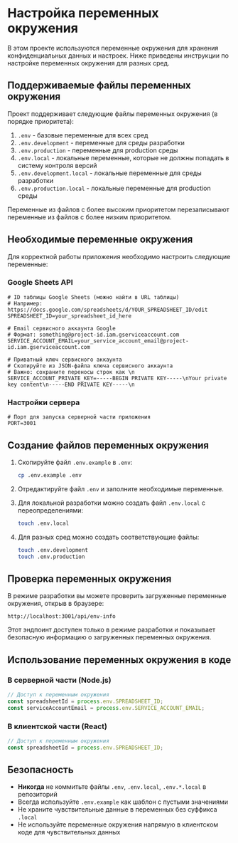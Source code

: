 # Настройка переменных окружения

В этом проекте используются переменные окружения для хранения конфиденциальных данных и настроек. Ниже приведены инструкции по настройке переменных окружения для разных сред.

## Поддерживаемые файлы переменных окружения

Проект поддерживает следующие файлы переменных окружения (в порядке приоритета):

1. `.env` - базовые переменные для всех сред
2. `.env.development` - переменные для среды разработки
3. `.env.production` - переменные для production среды
4. `.env.local` - локальные переменные, которые не должны попадать в систему контроля версий
5. `.env.development.local` - локальные переменные для среды разработки
6. `.env.production.local` - локальные переменные для production среды

Переменные из файлов с более высоким приоритетом перезаписывают переменные из файлов с более низким приоритетом.

## Необходимые переменные окружения

Для корректной работы приложения необходимо настроить следующие переменные:

### Google Sheets API

```
# ID таблицы Google Sheets (можно найти в URL таблицы)
# Например: https://docs.google.com/spreadsheets/d/YOUR_SPREADSHEET_ID/edit
SPREADSHEET_ID=your_spreadsheet_id_here

# Email сервисного аккаунта Google
# Формат: something@project-id.iam.gserviceaccount.com
SERVICE_ACCOUNT_EMAIL=your_service_account_email@project-id.iam.gserviceaccount.com

# Приватный ключ сервисного аккаунта
# Скопируйте из JSON-файла ключа сервисного аккаунта
# Важно: сохраните переносы строк как \n
SERVICE_ACCOUNT_PRIVATE_KEY=-----BEGIN PRIVATE KEY-----\nYour private key content\n-----END PRIVATE KEY-----\n
```

### Настройки сервера

```
# Порт для запуска серверной части приложения
PORT=3001
```

## Создание файлов переменных окружения

1. Скопируйте файл `.env.example` в `.env`:
   ```bash
   cp .env.example .env
   ```

2. Отредактируйте файл `.env` и заполните необходимые переменные.

3. Для локальной разработки можно создать файл `.env.local` с переопределениями:
   ```bash
   touch .env.local
   ```

4. Для разных сред можно создать соответствующие файлы:
   ```bash
   touch .env.development
   touch .env.production
   ```

## Проверка переменных окружения

В режиме разработки вы можете проверить загруженные переменные окружения, открыв в браузере:

```
http://localhost:3001/api/env-info
```

Этот эндпоинт доступен только в режиме разработки и показывает безопасную информацию о загруженных переменных окружения.

## Использование переменных окружения в коде

### В серверной части (Node.js)

```javascript
// Доступ к переменным окружения
const spreadsheetId = process.env.SPREADSHEET_ID;
const serviceAccountEmail = process.env.SERVICE_ACCOUNT_EMAIL;
```

### В клиентской части (React)

```javascript
// Доступ к переменным окружения
const spreadsheetId = process.env.SPREADSHEET_ID;
```

## Безопасность

- **Никогда** не коммитьте файлы `.env`, `.env.local`, `.env.*.local` в репозиторий
- Всегда используйте `.env.example` как шаблон с пустыми значениями
- Не храните чувствительные данные в переменных без суффикса `.local`
- Не используйте переменные окружения напрямую в клиентском коде для чувствительных данных 